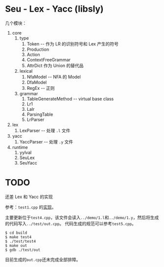 # Seu - Lex - Yacc (libsly)

几个模块：

1. core
   1. type
      1. Token -- 作为 LR 的识别符号和 Lex 产生的符号
      2. Production
      3. Action
      4. ContextFreeGrammar
      5. AttrDict 作为 Union 的替代品
   2. lexical
      1. NfaModel -- NFA 的 Model
      2. DfaModel
      3. RegEx -- 正则
   3. grammar
      1. TableGenerateMethod -- virtual base class
      2. Lr1
      3. Lalr
      4. ParsingTable
      5. LrParser
2. lex
   1. LexParser -- 处理 `.l` 文件
3. yacc
   1. YaccParser -- 处理 `.y` 文件
4. runtime
   1. yylval
   2. SeuLex
   3. SeuYacc

# TODO

还差 Lex 和 Yacc 的实现

参考：`test1.cpp` 的[实现](test/test1.cpp)。

主要更新位于`test4.cpp`，该文件会读入`../demo/1.l`和`../demo/1.y`，然后将生成的代码写入`../test/out.cpp`。
代码生成的规范可以参考`test5.cpp`。

```
$ cd build
$ make test4
$ ./test/test4
$ make out
$ gdb ./test/out
```

目前生成的`out.cpp`还未完成全部排障。

